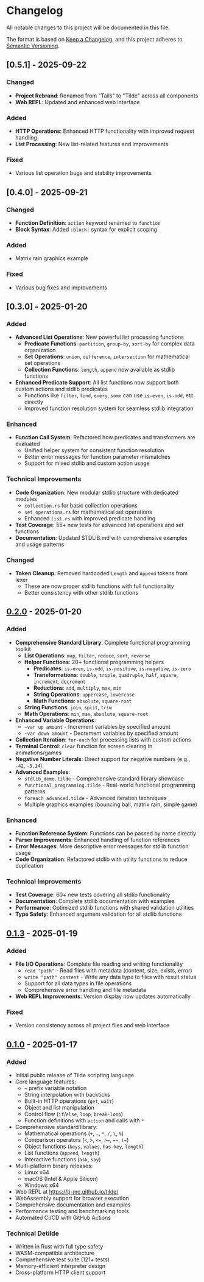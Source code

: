 # Changelog

All notable changes to this project will be documented in this file.

The format is based on [Keep a Changelog](https://keepachangelog.com/en/1.0.0/),
and this project adheres to [Semantic Versioning](https://semver.org/spec/v2.0.0.html).

## [0.5.1] - 2025-09-22

### Changed
- **Project Rebrand**: Renamed from "Tails" to "Tilde" across all components
- **Web REPL**: Updated and enhanced web interface

### Added
- **HTTP Operations**: Enhanced HTTP functionality with improved request handling
- **List Processing**: New list-related features and improvements

### Fixed
- Various list operation bugs and stability improvements

## [0.4.0] - 2025-09-21

### Changed
- **Function Definition**: `action` keyword renamed to `function`
- **Block Syntax**: Added `:block:` syntax for explicit scoping

### Added
- Matrix rain graphics example

### Fixed
- Various bug fixes and improvements

## [0.3.0] - 2025-01-20

### Added
- **Advanced List Operations**: New powerful list processing functions
  - **Predicate Functions**: `partition`, `group-by`, `sort-by` for complex data organization
  - **Set Operations**: `union`, `difference`, `intersection` for mathematical set operations
  - **Collection Functions**: `length`, `append` now available as stdlib functions
- **Enhanced Predicate Support**: All list functions now support both custom actions and stdlib predicates
  - Functions like `filter`, `find`, `every`, `some` can use `is-even`, `is-odd`, etc. directly
  - Improved function resolution system for seamless stdlib integration

### Enhanced
- **Function Call System**: Refactored how predicates and transformers are evaluated
  - Unified helper system for consistent function resolution
  - Better error messages for function parameter mismatches
  - Support for mixed stdlib and custom action usage

### Technical Improvements
- **Code Organization**: New modular stdlib structure with dedicated modules
  - `collection.rs` for basic collection operations
  - `set_operations.rs` for mathematical set operations
  - Enhanced `list.rs` with improved predicate handling
- **Test Coverage**: 55+ new tests for advanced list operations and set functions
- **Documentation**: Updated STDLIB.md with comprehensive examples and usage patterns

### Changed
- **Token Cleanup**: Removed hardcoded `Length` and `Append` tokens from lexer
  - These are now proper stdlib functions with full functionality
  - Better consistency with other stdlib functions

## [0.2.0] - 2025-01-20

### Added
- **Comprehensive Standard Library**: Complete functional programming toolkit
  - **List Operations**: `map`, `filter`, `reduce`, `sort`, `reverse`
  - **Helper Functions**: 20+ functional programming helpers
    - **Predicates**: `is-even`, `is-odd`, `is-positive`, `is-negative`, `is-zero`
    - **Transformations**: `double`, `triple`, `quadruple`, `half`, `square`, `increment`, `decrement`
    - **Reductions**: `add`, `multiply`, `max`, `min`
    - **String Operations**: `uppercase`, `lowercase`
    - **Math Functions**: `absolute`, `square-root`
  - **String Functions**: `join`, `split`, `trim`
  - **Math Operations**: `min`, `max`, `absolute`, `square-root`
- **Enhanced Variable Operations**:
  - `~var up amount` - Increment variables by specified amount
  - `~var down amount` - Decrement variables by specified amount
- **Collection Iteration**: `for-each` for processing lists with custom actions
- **Terminal Control**: `clear` function for screen clearing in animations/games
- **Negative Number Literals**: Direct support for negative numbers (e.g., `-42`, `-3.14`)
- **Advanced Examples**:
  - `stdlib_demo.tilde` - Comprehensive standard library showcase
  - `functional_programming.tilde` - Real-world functional programming patterns
  - `foreach_advanced.tilde` - Advanced iteration techniques
  - Multiple graphics examples (bouncing ball, matrix rain, simple game)

### Enhanced
- **Function Reference System**: Functions can be passed by name directly
- **Parser Improvements**: Enhanced handling of function references
- **Error Messages**: More descriptive error messages for stdlib function usage
- **Code Organization**: Refactored stdlib with utility functions to reduce duplication

### Technical Improvements
- **Test Coverage**: 60+ new tests covering all stdlib functionality
- **Documentation**: Complete stdlib documentation with examples
- **Performance**: Optimized stdlib functions with shared validation utilities
- **Type Safety**: Enhanced argument validation for all stdlib functions

## [0.1.3] - 2025-01-19

### Added
- **File I/O Operations**: Complete file reading and writing functionality
  - `read "path"` - Read files with metadata (content, size, exists, error)
  - `write "path" content` - Write any data type to files with result status
  - Support for all data types in file operations
  - Comprehensive error handling and file metadata
- **Web REPL Improvements**: Version display now updates automatically

### Fixed
- Version consistency across all project files and web interface

## [0.1.0] - 2025-01-17

### Added
- Initial public release of Tilde scripting language
- Core language features:
  - `~` prefix variable notation
  - String interpolation with backticks
  - Built-in HTTP operations (`get`, `wait`)
  - Object and list manipulation
  - Control flow (`if`/`else`, `loop`, `break-loop`)
  - Function definitions with `action` and calls with `*`
- Comprehensive standard library:
  - Mathematical operations (`+`, `-`, `*`, `/`, `\`, `%`)
  - Comparison operators (`<`, `>`, `<=`, `>=`, `==`, `!=`)
  - Object functions (`keys`, `values`, `has-key`, `length`)
  - List functions (`append`, `length`)
  - Interactive functions (`ask`, `say`)
- Multi-platform binary releases:
  - Linux x64
  - macOS (Intel & Apple Silicon)
  - Windows x64
- Web REPL at https://tj-mc.github.io/tilde/
- WebAssembly support for browser execution
- Comprehensive documentation and examples
- Performance testing and benchmarking tools
- Automated CI/CD with GitHub Actions

### Technical Detilde
- Written in Rust with full type safety
- WASM-compatible architecture
- Comprehensive test suite (121+ tests)
- Memory-efficient interpreter design
- Cross-platform HTTP client support

[unreleased]: https://github.com/tj-mc/tilde/compare/v0.2.0...HEAD
[0.2.0]: https://github.com/tj-mc/tilde/compare/v0.1.3...v0.2.0
[0.1.3]: https://github.com/tj-mc/tilde/compare/v0.1.0...v0.1.3
[0.1.0]: https://github.com/tj-mc/tilde/releases/tag/v0.1.0